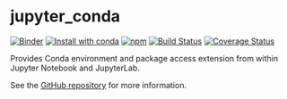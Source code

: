 # jupyter_conda

[![Binder](https://mybinder.org/badge_logo.svg)](https://mybinder.org/v2/gh/mamba-org/jupyter_conda/master?urlpath=lab)
[![Install with conda](https://anaconda.org/conda-forge/jupyter_conda/badges/installer/conda.svg)](https://anaconda.org/conda-forge/jupyter_conda)
[![npm](https://img.shields.io/npm/v/jupyterlab_conda.svg?style=flat-square)](https://www.npmjs.com/package/jupyterlab_conda)
[![Build Status](https://travis-ci.com/mamba-org/jupyter_conda.svg?branch=master)](https://travis-ci.com/mamba-org/jupyter_conda)
[![Coverage Status](https://coveralls.io/repos/github/mamba-org/jupyter_conda/badge.svg?branch=master)](https://coveralls.io/github/mamba-org/jupyter_conda?branch=master)

Provides Conda environment and package access extension from within Jupyter Notebook and JupyterLab.

See the [GitHub repository](https://github.com/mamba-org/jupyter_conda) for more information.
